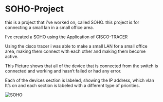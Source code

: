 # SOHO-Project
this is a project that i've worked on, called SOHO. this project is for connecting a small lan in a small office area. 

I’ve created a SOHO using the Application of CISCO-TRACER 

Using the cisco tracer i was able to make a small LAN for a small office area, making them connect with each other and making them become active. 

This Picture shows that all of the device that is connected from the switch is connected and working and hasn’t failed or had any error. 

Each of the devices section is labeled, showing the IP address, which vlan It’s on and each section is labeled with a different type of priorities. 


![SOHO](https://github.com/user-attachments/assets/8bda244a-3b6a-4a2f-8aca-9471c3f8c6f7)
